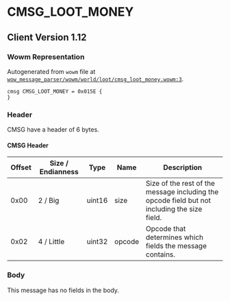 # CMSG_LOOT_MONEY

## Client Version 1.12

### Wowm Representation

Autogenerated from `wowm` file at [`wow_message_parser/wowm/world/loot/cmsg_loot_money.wowm:3`](https://github.com/gtker/wow_messages/tree/main/wow_message_parser/wowm/world/loot/cmsg_loot_money.wowm#L3).
```rust,ignore
cmsg CMSG_LOOT_MONEY = 0x015E {
}
```
### Header

CMSG have a header of 6 bytes.

#### CMSG Header

| Offset | Size / Endianness | Type   | Name   | Description |
| ------ | ----------------- | ------ | ------ | ----------- |
| 0x00   | 2 / Big           | uint16 | size   | Size of the rest of the message including the opcode field but not including the size field.|
| 0x02   | 4 / Little        | uint32 | opcode | Opcode that determines which fields the message contains.|

### Body

This message has no fields in the body.


